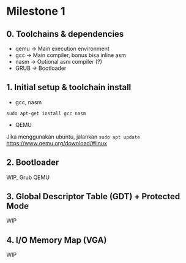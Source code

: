 # Milestone 1

## 0. Toolchains & dependencies
- qemu -> Main execution environment
- gcc  -> Main compiler, bonus bisa inline asm
- nasm -> Optional asm compiler (?)
- GRUB -> Bootloader


## 1. Initial setup & toolchain install
- gcc, nasm

`sudo apt-get install gcc nasm`

- QEMU 

Jika menggunakan ubuntu, jalankan `sudo apt update`
https://www.qemu.org/download/#linux


## 2. Bootloader
WIP, Grub QEMU


## 3. Global Descriptor Table (GDT) + Protected Mode
WIP


## 4. I/O Memory Map (VGA)
WIP